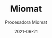 ---
date: '2021-06-21'
title: Miomat
subtitle: Procesadora Miomat
image: https://lh3.googleusercontent.com/pw/ACtC-3daX6zjPda8p2-XAC1q7z8km8BT52CiHZ-o8lsTOP9YYSBsCZSRTW43KRsxps8IIVfnddBe2qoH6ngysUJDdNJTPzewYhDG1F-3XUzx7JhPPja2h4lUkMcN02xj6ckGqsQxo2yctHMtkAsXXq7WvatRrA=w466-h621-no?authuser=0
price: $ 60.000
weight: 60
description: Fábrica de leche vegetal y procesador de comida. Automático y fácil de limpiar, prepara leches, sopas y jugos
link: 
exclude: true
---